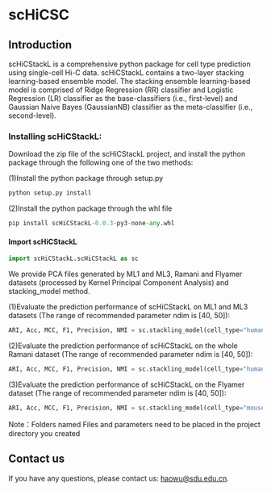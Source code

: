 # scHiCSC
## Introduction
scHiCStackL is a comprehensive python package for cell type prediction using single-cell Hi-C data. scHiCStackL contains a two-layer stacking learning-based ensemble model. The stacking ensemble learning-based model is comprised of Ridge Regression (RR) classifier and Logistic Regression (LR) classifier as the base-classifiers (i.e., first-level) and Gaussian Naive Bayes (GaussianNB) classifier as the meta-classifier (i.e., second-level).

### Installing scHiCStackL:
Download the zip file of the scHiCStackL project, and install the python package through the following one of the two methods:

(1)Install the python package through setup.py

```python
python setup.py install
```

(2)Install the python package through the whl file

```python
pip install scHiCStackL-0.0.3-py3-none-any.whl
```

#### Import scHiCStackL

```python
import scHiCStackL.scHiCStackL as sc
```

We provide PCA files generated by ML1 and ML3, Ramani and Flyamer datasets (processed by Kernel Principal Component Analysis) and stacking_model method.

(1)Evaluate the prediction performance of scHiCStackL on ML1 and ML3 datasets (The range of recommended parameter ndim is [40, 50]):

```python
ARI, Acc, MCC, F1, Precision, NMI = sc.stackling_model(cell_type="human", cell_num = 626, ndim = 40)
```

(2)Evaluate the prediction performance of scHiCStackL on the whole Ramani dataset (The range of recommended parameter ndim is [40, 50]):

```python
ARI, Acc, MCC, F1, Precision, NMI = sc.stackling_model(cell_type="human", cell_num = 2655, ndim = 40)
```

(3)Evaluate the prediction performance of scHiCStackL on the Flyamer dataset (The range of recommended parameter ndim is [40, 50]):

```python
ARI, Acc, MCC, F1, Precision, NMI = sc.stackling_model(cell_type="mouse", cell_num = 178, ndim = 40)
```

Note：Folders named Files and parameters need to be placed in the project directory you created

## Contact us

If you have any questions, please contact us: haowu@sdu.edu.cn.

